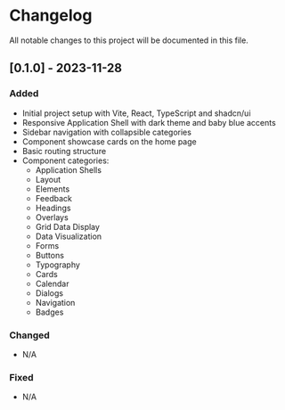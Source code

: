 
# Changelog

All notable changes to this project will be documented in this file.

## [0.1.0] - 2023-11-28

### Added
- Initial project setup with Vite, React, TypeScript and shadcn/ui
- Responsive Application Shell with dark theme and baby blue accents
- Sidebar navigation with collapsible categories
- Component showcase cards on the home page
- Basic routing structure
- Component categories:
  - Application Shells
  - Layout
  - Elements
  - Feedback
  - Headings
  - Overlays
  - Grid Data Display
  - Data Visualization
  - Forms
  - Buttons
  - Typography
  - Cards
  - Calendar
  - Dialogs
  - Navigation
  - Badges

### Changed
- N/A

### Fixed
- N/A

